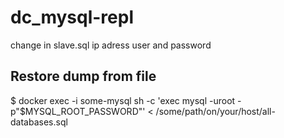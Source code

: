 # dc_mysql-repl #

change in slave.sql ip adress user and password

## Restore dump from file  ##

$ docker exec -i some-mysql sh -c 'exec mysql -uroot -p"$MYSQL_ROOT_PASSWORD"' < /some/path/on/your/host/all-databases.sql
